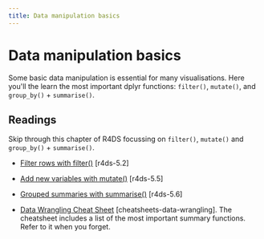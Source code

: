 ```yaml
---
title: Data manipulation basics
---
```


<!-- Generated automatically from manip-basics.yml. Do not edit by hand -->

# Data manipulation basics

Some basic data manipulation is essential for many visualisations. Here you'll the learn the most important dplyr functions: `filter()`, `mutate()`, and `group_by()` + `summarise()`.

## Readings

Skip through this chapter of R4DS focussing on `filter()`, `mutate()` and
`group_by()` + `summarise()`.

  * [Filter rows with filter()](http://r4ds.had.co.nz/transform.html#filter-rows-with-filter) [r4ds-5.2]

  * [Add new variables with mutate()](http://r4ds.had.co.nz/transform.html#add-new-variables-with-mutate) [r4ds-5.5]

  * [Grouped summaries with summarise()](http://r4ds.had.co.nz/transform.html#grouped-summaries-with-summarise) [r4ds-5.6]

  * [Data Wrangling Cheat Sheet](https://www.rstudio.com/wp-content/uploads/2015/02/data-wrangling-cheatsheet.pdf) [cheatsheets-data-wrangling].
    The cheatsheet includes a list of the most important summary functions.
    Refer to it when you forget.



